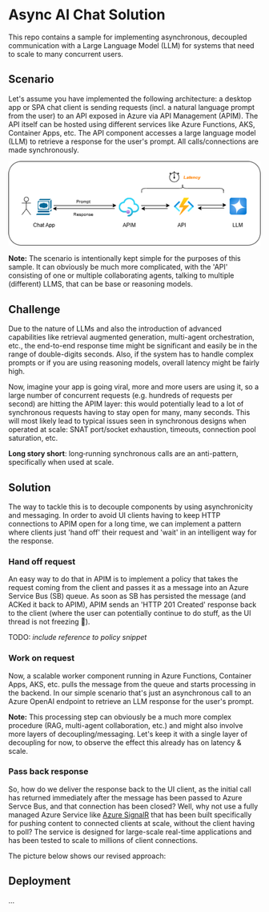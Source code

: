 # Async AI Chat Solution

This repo contains a sample for implementing asynchronous, decoupled communication with a Large Language Model (LLM) for systems that need to scale to many concurrent users.

## Scenario
Let's assume you have implemented the following architecture: a desktop app or SPA chat client is sending requests (incl. a natural language prompt from the user) to an API exposed in Azure via API Management (APIM). The API itself can be hosted using different services like Azure Functions, AKS, Container Apps, etc. The API component accesses a large language model (LLM) to retrieve a response for the user's prompt. All calls/connections are made synchronously.

![](Doc/sync_chat.png)

**Note:** The scenario is intentionally kept simple for the purposes of this sample. It can obviously be much more complicated, with the 'API' consisting of one or multiple collaborating agents, talking to multiple (different) LLMS, that can be base or reasoning models. 

## Challenge
Due to the nature of LLMs and also the introduction of advanced capabilities like retrieval augmented generation, multi-agent orchestration, etc., the end-to-end response time might be significant and easily be in the range of double-digits seconds. Also, if the system has to handle complex prompts or if you are using reasoning models, overall latency might be fairly high.

Now, imagine your app is going viral, more and more users are using it, so a large number of concurrent requests (e.g. hundreds of requests per second) are hitting the APIM layer: this would potentially lead to a lot of synchronous requests having to stay open for many, many seconds. This will most likely lead to typical issues seen in synchronous designs when operated at scale: SNAT port/socket exhaustion, timeouts, connection pool saturation, etc. 

**Long story short**: long‑running synchronous calls are an anti-pattern, specifically when used at scale.

## Solution
The way to tackle this is to decouple components by using asynchronicity and messaging. In order to avoid UI clients having to keep HTTP connections to APIM open for a long time, we can implement a pattern where clients just 'hand off' their request and 'wait' in an intelligent way for the response.

### Hand off request
An easy way to do that in APIM is to implement a policy that takes the request coming from the client and passes it as a message into an Azure Service Bus (SB) queue. As soon as SB has persisted the message (and ACKed it back to APIM), APIM sends an 'HTTP 201 Created' response back to the client (where the user can potentially continue to do stuff, as the UI thread is not freezing 🙂).

TODO: _include reference to policy snippet_

### Work on request
Now, a scalable worker component running in Azure Functions, Container Apps, AKS, etc. pulls the message from the queue and starts processing in the backend. In our simple scenario that's just an asynchronous call to an Azure OpenAI endpoint to retrieve an LLM response for the user's prompt. 

**Note:** This processing step can obviously be a much more complex procedure (RAG, multi-agent collaboration, etc.) and might also involve more layers of decoupling/messaging. Let's keep it with a single layer of decoupling for now, to observe the effect this already has on latency & scale.

### Pass back response
So, how do we deliver the response back to the UI client, as the initial call has returned immediately after the message has been passed to Azure Servce Bus, and that connection has been closed?
Well, why not use a fully managed Azure Service like [Azure SignalR](https://learn.microsoft.com/en-us/azure/azure-signalr/signalr-overview) that has been built specifically for pushing content to connected clients at scale, without the client having to poll?
The service is designed for large-scale real-time applications and has been tested to scale to millions of client connections.

The picture below shows our revised approach:



## Deployment 

...
